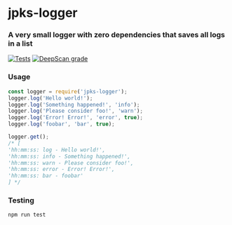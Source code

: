 # jpks-logger

### A very small logger with zero dependencies that saves all logs in a list

[![Tests](https://github.com/jpkmiller/jpks-logger/actions/workflows/run-test.js.yml/badge.svg)](https://github.com/jpkmiller/jpks-logger/actions/workflows/run-test.js.yml)
[![DeepScan grade](https://deepscan.io/api/teams/16386/projects/19651/branches/513388/badge/grade.svg)](https://deepscan.io/dashboard#view=project&tid=16386&pid=19651&bid=513388)

### Usage

```javascript
const logger = require('jpks-logger');
logger.log('Hello world!');
logger.log('Something happened!', 'info');
logger.log('Please consider foo!', 'warn');
logger.log('Error! Error!', 'error', true);
logger.log('foobar', 'bar', true);

logger.get();
/* [
'hh:mm:ss: log - Hello world!',
'hh:mm:ss: info - Something happened!',
'hh:mm:ss: warn - Please consider foo!',
'hh:mm:ss: error - Error! Error!',
'hh:mm:ss: bar - foobar'
] */
```

### Testing

```shell
npm run test
```
